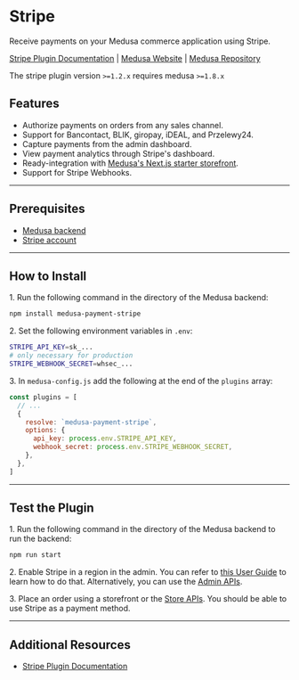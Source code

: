 # Stripe

Receive payments on your Medusa commerce application using Stripe.

[Stripe Plugin Documentation](https://docs.medusajs.com/plugins/payment/stripe) | [Medusa Website](https://medusajs.com/) | [Medusa Repository](https://github.com/medusajs/medusa)

The stripe plugin version `>=1.2.x` requires medusa `>=1.8.x`

## Features

- Authorize payments on orders from any sales channel.
- Support for Bancontact, BLIK, giropay, iDEAL, and Przelewy24.
- Capture payments from the admin dashboard.
- View payment analytics through Stripe's dashboard.
- Ready-integration with [Medusa's Next.js starter storefront](https://docs.medusajs.com/starters/nextjs-medusa-starter).
- Support for Stripe Webhooks.

---

## Prerequisites

- [Medusa backend](https://docs.medusajs.com/development/backend/install)
- [Stripe account](https://stripe.com/)

---

## How to Install

1\. Run the following command in the directory of the Medusa backend:

  ```bash
  npm install medusa-payment-stripe
  ```

2\. Set the following environment variables in `.env`:

  ```bash
  STRIPE_API_KEY=sk_...
  # only necessary for production
  STRIPE_WEBHOOK_SECRET=whsec_...
  ```

3\. In `medusa-config.js` add the following at the end of the `plugins` array:

  ```js
  const plugins = [
    // ...
    {
      resolve: `medusa-payment-stripe`,
      options: {
        api_key: process.env.STRIPE_API_KEY,
        webhook_secret: process.env.STRIPE_WEBHOOK_SECRET,
      },
    },
  ]
  ```

---

## Test the Plugin

1\. Run the following command in the directory of the Medusa backend to run the backend:

  ```bash
  npm run start
  ```

2\. Enable Stripe in a region in the admin. You can refer to [this User Guide](https://docs.medusajs.com/user-guide/regions/providers) to learn how to do that. Alternatively, you can use the [Admin APIs](https://docs.medusajs.com/api/admin#tag/Region/operation/PostRegionsRegion).

3\. Place an order using a storefront or the [Store APIs](https://docs.medusajs.com/api/store). You should be able to use Stripe as a payment method.

---

## Additional Resources

- [Stripe Plugin Documentation](https://docs.medusajs.com/plugins/payment/stripe)
